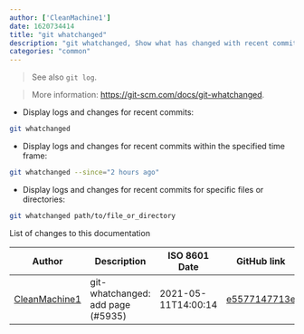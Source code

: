 ```yaml
---
author: ['CleanMachine1']
date: 1620734414
title: "git whatchanged"
description: "git whatchanged, Show what has changed with recent commits or files."
categories: "common"
---
```

> See also `git log`.

> More information: <https://git-scm.com/docs/git-whatchanged>.

- Display logs and changes for recent commits:

```bash
git whatchanged
```

- Display logs and changes for recent commits within the specified time frame:

```bash
git whatchanged --since="2 hours ago"
```

- Display logs and changes for recent commits for specific files or directories:

```bash
git whatchanged path/to/file_or_directory
```
List of changes to this documentation


Author | Description | ISO 8601 Date | GitHub link
------|-----|-----|-----
[CleanMachine1](mailto:78213164+CleanMachine1@users.noreply.github.com) | git-whatchanged: add page (#5935) | 2021-05-11T14:00:14 | [e5577147713e](https://github.com/tldr-pages/tldr/commit/e5577147713eb23a64a19aa8e38ce1c1410e4fe5)

